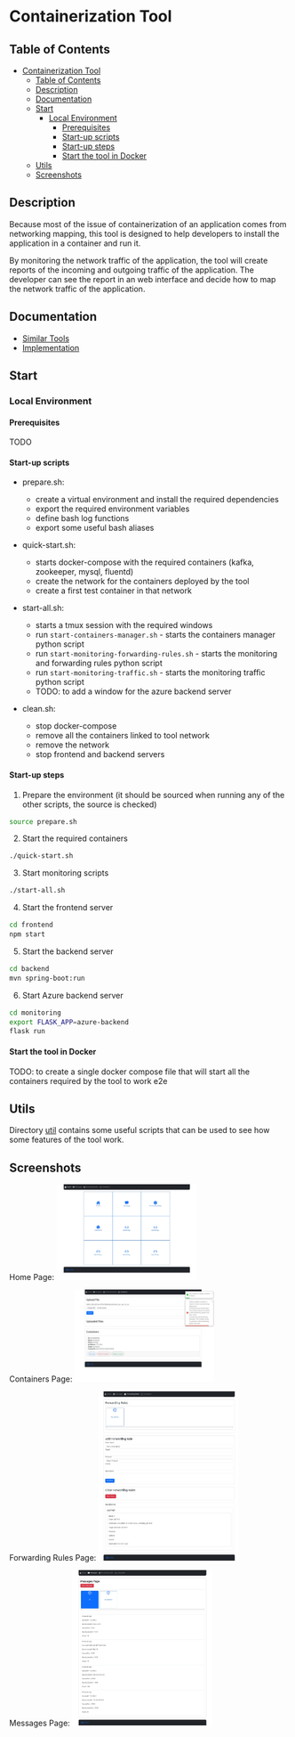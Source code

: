 # Containerization Tool

## Table of Contents

- [Containerization Tool](#containerization-tool)
  - [Table of Contents](#table-of-contents)
  - [Description](#description)
  - [Documentation](#documentation)
  - [Start](#start)
    - [Local Environment](#local-environment)
      - [Prerequisites](#prerequisites)
      - [Start-up scripts](#start-up-scripts)
      - [Start-up steps](#start-up-steps)
      - [Start the tool in Docker](#start-the-tool-in-docker)
  - [Utils](#utils)
  - [Screenshots](#screenshots)

## Description

Because most of the issue of containerization of an application comes from networking mapping,
this tool is designed to help developers to install the application in a container and run it.

By monitoring the network traffic of the application, the tool will create reports of the incoming and outgoing traffic of the application.
The developer can see the report in an web interface and decide how to map the network traffic of the application.

## Documentation

- [Similar Tools](documentation/similar-tools.md)
- [Implementation](documentation/implementation.md)

## Start

### Local Environment

#### Prerequisites

TODO

#### Start-up scripts

- prepare.sh:
  - create a virtual environment and install the required dependencies
  - export the required environment variables
  - define bash log functions
  - export some useful bash aliases

- quick-start.sh:
  - starts docker-compose with the required containers (kafka, zookeeper, mysql, fluentd)
  - create the network for the containers deployed by the tool
  - create a first test container in that network

- start-all.sh:
  - starts a tmux session with the required windows
  - run `start-containers-manager.sh` - starts the containers manager python script
  - run `start-monitoring-forwarding-rules.sh` - starts the monitoring and forwarding rules python script
  - run `start-monitoring-traffic.sh` - starts the monitoring traffic python script
  - TODO: to add a window for the azure backend server

- clean.sh:
  - stop docker-compose
  - remove all the containers linked to tool network
  - remove the network
  - stop frontend and backend servers



#### Start-up steps

1. Prepare the environment (it should be sourced when running any of the other scripts, the source is checked)
```bash
source prepare.sh
```

2. Start the required containers
```bash
./quick-start.sh
```

3. Start monitoring scripts
```bash
./start-all.sh
```

4. Start the frontend server
```bash
cd frontend
npm start
```

5. Start the backend server
```bash
cd backend
mvn spring-boot:run
```

6. Start Azure backend server
```bash
cd monitoring
export FLASK_APP=azure-backend
flask run
```

#### Start the tool in Docker

TODO: to create a single docker compose file that will start all the containers required by the tool to work e2e


## Utils

Directory [util](util) contains some useful scripts that can be used to see how some features of the tool work.


## Screenshots

Home Page:
<img src="documentation/screenshots/home-page.jpeg" width="50%">

Containers Page:
<img src="documentation/screenshots/containers-page.jpeg" width="50%">


Forwarding Rules Page:
<img src="documentation/screenshots/forwarding-page.jpeg" width="50%">

Messages Page:
<img src="documentation/screenshots/messages-page.jpeg" width="50%">
